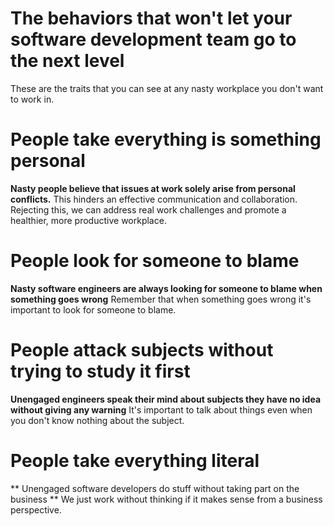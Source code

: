 # The behaviors that won't let your software development team go to the next level
These are the traits that you can see at any nasty workplace you don't want to work in. 

# People take everything is something personal 
**Nasty people believe that issues at work solely arise from personal conflicts.** 
This hinders an effective communication and collaboration. Rejecting this, we can address real work challenges
and promote a healthier, more productive workplace.

# People look for someone to blame 
**Nasty software engineers are always looking for someone to blame when something goes wrong**
Remember that when something goes wrong it's important to look for someone to blame.

# People attack subjects without trying to study it first
**Unengaged engineers speak their mind about subjects they have no idea without giving any warning**
It's important to talk about things even when you don't know nothing about the subject.

# People take everything literal
** Unengaged software developers do stuff without taking part on the business **
We just work without thinking if it makes sense from a business perspective.
